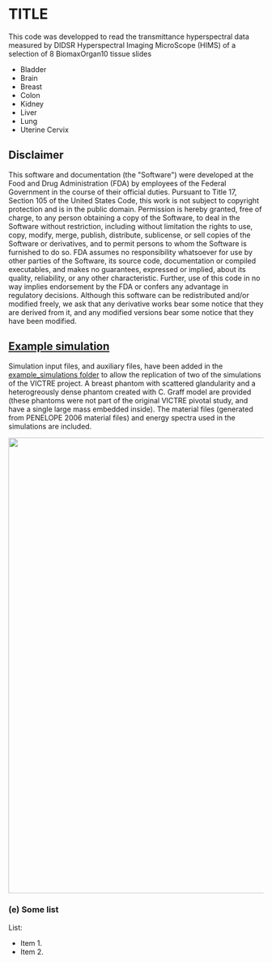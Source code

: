 # TITLE

This code was developped to read the transmittance hyperspectral data measured by DIDSR Hyperspectral Imaging MicroScope (HIMS) of a selection of 8 BiomaxOrgan10 tissue slides 
- Bladder
- Brain
- Breast
- Colon
- Kidney 
- Liver
- Lung
- Uterine Cervix

## Disclaimer

This software and documentation (the "Software") were developed at the Food and Drug Administration (FDA) by employees of the Federal Government in the course of their official duties. Pursuant to Title 17, Section 105 of the United States Code, this work is not subject to copyright protection and is in the public domain. Permission is hereby granted, free of charge, to any person obtaining a copy of the Software, to deal in the Software without restriction, including without limitation the rights to use, copy, modify, merge, publish, distribute, sublicense, or sell copies of the Software or derivatives, and to permit persons to whom the Software is furnished to do so. FDA assumes no responsibility whatsoever for use by other parties of the Software, its source code, documentation or compiled executables, and makes no guarantees, expressed or implied, about its quality, reliability, or any other characteristic. Further, use of this code in no way implies endorsement by the FDA or confers any advantage in regulatory decisions. Although this software can be redistributed and/or modified freely, we ask that any derivative works bear some notice that they are derived from it, and any modified versions bear some notice that they have been modified.

## [Example simulation](example_simulations/README.md)
Simulation input files, and auxiliary files, have been added in the [example_simulations folder](https://github.com/DIDSR/VICTRE_MCGPU/tree/master/example_simulations) to allow the replication of two of the simulations of the VICTRE project.
A breast phantom with scattered glandularity and a heterogreously dense phantom created with C. Graff model are provided (these phantoms were not part of the original VICTRE pivotal study, and have a single large mass embedded inside). The material files (generated from PENELOPE 2006 material files) and energy spectra used in the simulations are included.

<img src="example_simulations/results/mcgpu_image_22183101_scattered_0000_a.jpg" width="900px"/>

### (e) Some list
List:

  * Item 1.
  * Item 2.
